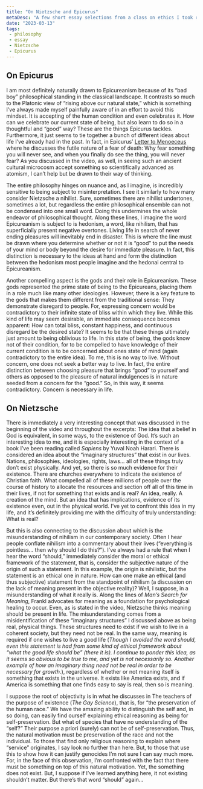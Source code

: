 ```yaml
---
title: "On Nietzsche and Epicurus"
metaDesc: "A few short essay selections from a class on ethics I took recently."
date: "2023-03-13"
tags: 
 - philosophy
 - essay
 - Nietzsche
 - Epicurus
---
```


## On Epicurus
I am most definitely naturally drawn to Epicureanism because of its “bad boy” philosophical standing in the classical landscape. It contrasts so much to the Platonic view of “rising above our natural state,” which is something I’ve always made myself painfully aware of in an effort to avoid this mindset. It is accepting of the human condition and even celebrates it. How can we celebrate our current state of being, but also learn to do so in a thoughtful and “good” way? These are the things Epicurus tackles. Furthermore, it just seems to tie together a bunch of different ideas about life I’ve already had in the past. In fact, in Epicurus’ [Letter to Menoeceus](http://classics.mit.edu/Epicurus/menoec.html) where he discusses the futile nature of a fear of death: Why fear something you will never see, and when you finally do see the thing, you will never fear? As you discussed in the video, as well, in seeing such an ancient cultural microcosm accept something so scientifically advanced as atomism, I can’t help but be drawn to their way of thinking.
	
The entire philosophy hinges on nuance and, as I imagine, is incredibly sensitive to being subject to misinterpretation. I see it similarly to how many consider Nietzsche a nihilist. Sure, sometimes there are nihilist undertones, sometimes a lot, but regardless the entire philosophical ensemble can not be condensed into one small word. Doing this undermines the whole endeavor of philosophical thought. Along these lines, I imagine the word Epicureanism is subject to is hedonism, a word, like nihilism, that has superficially present negative overtones. Living life in search of never ending pleasures will inevitably end in disaster. This is where the line must be drawn where you determine whether or not it is “good” to put the needs of your mind or body beyond the desire for immediate pleasure. In fact, this distinction is necessary to the ideas at hand and form the distinction between the hedonism most people imagine and the hedonai central to Epicureanism. 
	
Another compelling aspect is the gods and their role in Epicureanism. These gods represented the prime state of being to the Epicureans, placing them in a role much like many other ideologies. However, there is a key feature to the gods that makes them different from the traditional sense: They demonstrate disregard to people. For, expressing concern would be contradictory to their infinite state of bliss within which they live. While this kind of life may seem desirable, an immediate consequence becomes apparent: How can total bliss, constant happiness, and continuous disregard be the desired state? It seems to be that these things ultimately just amount to being oblivious to life. In this state of being, the gods know not of their condition, for to be compelled to have knowledge of their current condition is to be concerned about ones state of mind (again contradictory to the entire idea). To me, this is no way to live. Without concern, one does not seek a better way to live. In fact, the entire distinction between choosing pleasure that brings “good” to yourself and others as opposed to the pleasure of natural indulgences is in nature seeded from a concern for the “good.” So, in this way, it seems contradictory. Concern is necessary in life.

## On Nietzsche
There is immediately a very interesting concept that was discussed in the beginning of the video and throughout the excerpts: The idea that a belief in God is equivalent, in some ways, to the existence of God. It’s such an interesting idea to me, and it is especially interesting in the context of a book I’ve been reading called *Sapiens* by Yuval Noah Harari. There is considered an idea about the “imaginary structures” that exist in our lives. Nations, philosophies, ideologies, rights, laws… all of these things truly don’t exist physically. And yet, so there is so much evidence for their existence. There are churches everywhere to indicate the existence of Christian faith. What compelled all of these millions of people over the course of history to allocate the resources and section off all of this time in their lives, if not for something that exists and is real? An idea, really. A creation of the mind. But an idea that has implications, evidence of its existence even, out in the physical world. I’ve yet to confront this idea in my life, and it’s definitely providing me with the difficulty of truly understanding: What is real?
	
But this is also connecting to the discussion about which is the misunderstanding of nihilism in our contemporary society. Often I hear people conflate nihilism into a commentary about their lives (“everything is pointless… then why should I do this?”). I’ve always had a rule that when I hear the word “should,” immediately consider the moral or ethical framework of the statement, that is, consider the subjective nature of the origin of such a statement. In this example, the origin is nihilistic, but the statement is an ethical one in nature. How can one make an ethical (and thus subjective) statement from the standpoint of nihilism (a discussion on the lack of meaning present in the objective reality)? Well, I suppose, in a misunderstanding of what it really is. Along the lines of *Man’s Search for Meaning*, Frankl advocates for meaning as a foundation for psychological healing to occur. Even, as is stated in the video, Nietzsche thinks meaning should be present in life. The misunderstanding comes from a misidentification of these “imaginary structures” I discussed above as being real, physical things. These structures need to exist if we wish to live in a coherent society, but they need not be real. In the same way, meaning is required if one wishes to live a good life (*Though I avoided the word should, even this statement is had from some kind of ethical framework about “what the good life should be” (there it is). I continue to ponder this idea, as it seems so obvious to be true to me, and yet is not necessarily so. Another example of how an imaginary thing need not be real in order to be necessary for growth.*), regardless of whether or not meaning itself is something that exists in the universe. It exists like America exists, and if America is something that one finds easy to say is real, then so is meaning.
	
I suppose the root of objectivity is in what he discusses in The teachers of the purpose of existence (*The Gay Science*), that is, for “the preservation of the human race.” We have the amazing ability to distinguish the self and, in so doing, can easily find ourself explaining ethical reasoning as being for self-preservation. But what of species that have no understanding of the “self?” Their purpose a priori (surely) can not be of self-preservation. Thus, the natural motivation must be preservation of the race and not the individual. To those that find only religious reasoning to explain where “service” originates, I say look no further than here. But, to those that use this to show how it can justify genocides I’m not sure I can say much more. For, in the face of this observation, I’m confronted with the fact that there must be something on top of this natural motivation. Yet, the something does not exist. But, I suppose if I’ve learned anything here, it not existing shouldn’t matter. But there’s that word “should” again…